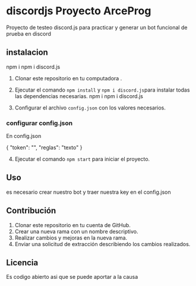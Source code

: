 # discordjs Proyecto ArceProg
Proyecto de testeo discord.js para practicar y generar un bot funcional de prueba en discord

## instalacion
npm i 
npm i discord.js

1. Clonar este repositorio en tu computadora .

2. Ejecutar el comando `npm install`  y `npm i discord.js`para instalar todas las dependencias necesarias.
npm i
npm i discord.js
3. Configurar el archivo `config.json` con los valores necesarios.
### configurar config.json

En config.json

{
    "token": "",
    "reglas": "texto"
}

4. Ejecutar el comando `npm start` para iniciar el proyecto.

## Uso
es necesario crear nuestro bot y traer nuestra key en el config.json

## Contribución

1. Clonar este repositorio en tu cuenta de GitHub.
2. Crear una nueva rama con un nombre descriptivo.
3. Realizar cambios y mejoras en la nueva rama.
4. Enviar una solicitud de extracción describiendo los cambios realizados.


## Licencia

Es codigo abierto asi que se puede aportar a la causa
